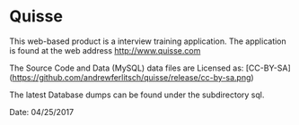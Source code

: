 # Quisse 

This web-based product is a interview training application. The application
is found at the web address http://www.quisse.com

The Source Code and Data (MySQL) data files are Licensed as: 
[CC-BY-SA] (https://github.com/andrewferlitsch/quisse/release/cc-by-sa.png)

The latest Database dumps can be found under the subdirectory sql.

Date: 04/25/2017
